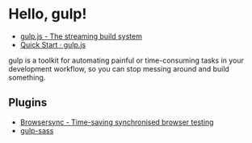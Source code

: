 # Hello, gulp!

* [gulp.js - The streaming build system](https://gulpjs.com/)
* [Quick Start · gulp.js](https://gulpjs.com/docs/en/getting-started/quick-start)

gulp is a toolkit for automating painful or time-consuming tasks in your development workflow, so you can stop messing around and build something.

## Plugins

* [Browsersync - Time-saving synchronised browser testing](https://www.browsersync.io/)
* [gulp-sass](https://www.npmjs.com/package/gulp-sass)
